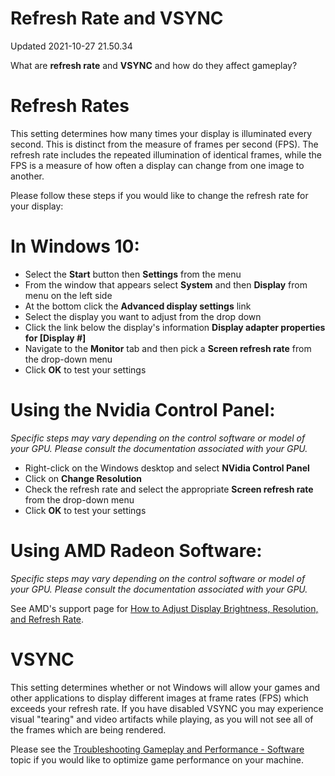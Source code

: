 # Refresh Rate and VSYNC
Updated 2021-10-27 21.50.34

What are **refresh rate** and **VSYNC** and how do they affect gameplay?  
  
  
# Refresh Rates
  
This setting determines how many times your display is illuminated every second. This is distinct from the measure of frames per second (FPS). The refresh rate includes the repeated illumination of identical frames, while the FPS is a measure of how often a display can change from one image to another.  
  
Please follow these steps if you would like to change the refresh rate for your display:  
  
# In Windows 10:
  

* Select the **Start** button then **Settings** from the menu
* From the window that appears select **System** and then **Display** from menu on the left side
* At the bottom click the **Advanced display settings** link
* Select the display you want to adjust from the drop down
* Click the link below the display's information **Display adapter properties for [Display #]**
* Navigate to the **Monitor** tab and then pick a **Screen refresh rate** from the drop-down menu
* Click **OK** to test your settings

  
  
# Using the Nvidia Control Panel:
  
*Specific steps may vary depending on the control software or model of your GPU. Please consult the documentation associated with your GPU.*  

* Right-click on the Windows desktop and select **NVidia Control Panel**
* Click on **Change Resolution**
* Check the refresh rate and select the appropriate **Screen refresh rate** from the drop-down menu
* Click **OK** to test your settings

  
  
# Using AMD Radeon Software:
  
*Specific steps may vary depending on the control software or model of your GPU. Please consult the documentation associated with your GPU.*  
  
See AMD's support page for [How to Adjust Display Brightness, Resolution, and Refresh Rate](https://www.amd.com/en/support/kb/faq/dh3-005).  
  
  
# VSYNC
  
This setting determines whether or not Windows will allow your games and other applications to display different images at frame rates (FPS) which exceeds your refresh rate. If you have disabled VSYNC you may experience visual "tearing" and video artifacts while playing, as you will not see all of the frames which are being rendered.  
  
Please see the [Troubleshooting Gameplay and Performance - Software](https://help.steampowered.com/en/faqs/view/5B03-A517-D747-9421) topic if you would like to optimize game performance on your machine.